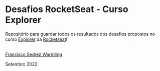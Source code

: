 # Desafios RocketSeat - Curso Explorer

Repositório para guardar todos os resultados dos desafios propostos no curso <a href="https://www.rocketseat.com.br/explorer" target="_blank">Explorer</a> da <a href="https://www.rocketseat.com.br/" target="_blank">Rocketseat</a>!



<br>
<a href="https://app.rocketseat.com.br/me/francisco-sedrez-warmling-07589" target="_blank">Francisco Sedrez Warmling</a>

Setembro 2022
